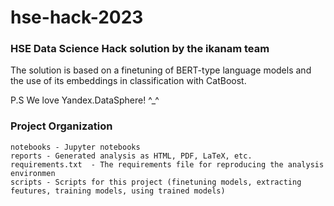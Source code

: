 # hse-hack-2023

### HSE Data Science Hack solution by the ikanam team

The solution is based on a finetuning of BERT-type language models and the use of its embeddings in classification with CatBoost. 


P.S We love Yandex.DataSphere! ^_^

### Project Organization
```
notebooks - Jupyter notebooks
reports - Generated analysis as HTML, PDF, LaTeX, etc.
requirements.txt  - The requirements file for reproducing the analysis environmen
scripts - Scripts for this project (finetuning models, extracting feutures, training models, using trained models)
```
